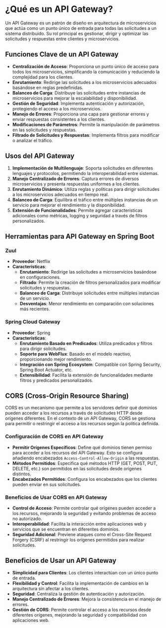 # ¿Qué es un API Gateway?

Un API Gateway es un patrón de diseño en arquitectura de microservicios que actúa como un punto único de entrada para todas las solicitudes a un sistema distribuido. Su rol principal es gestionar, dirigir y optimizar las solicitudes y respuestas entre clientes y microservicios.

## Funciones Clave de un API Gateway

- **Centralización de Acceso**: Proporciona un punto único de acceso para todos los microservicios, simplificando la comunicación y reduciendo la complejidad para los clientes.
- **Enrutamiento**: Redirige las solicitudes a los microservicios adecuados basándose en reglas predefinidas.
- **Balanceo de Carga**: Distribuye las solicitudes entre instancias de microservicios para mejorar la escalabilidad y disponibilidad.
- **Gestión de Seguridad**: Implementa autenticación y autorización, protegiendo el acceso a los microservicios.
- **Manejo de Errores**: Proporciona una capa para gestionar errores y enviar respuestas consistentes a los clientes.
- **Modificaciones de Parámetros**: Permite la manipulación de parámetros en las solicitudes y respuestas.
- **Filtrado de Solicitudes y Respuestas**: Implementa filtros para modificar o analizar el tráfico.

## Usos del API Gateway

1. **Implementación de Multilenguaje**: Soporta solicitudes en diferentes lenguajes y protocolos, permitiendo la interoperabilidad entre sistemas.
2. **Manejo Centralizado de Errores**: Captura errores de diversos microservicios y presenta respuestas uniformes a los clientes.
3. **Enrutamiento Dinámico**: Utiliza reglas y políticas para dirigir solicitudes a los microservicios adecuados en tiempo real.
4. **Balanceo de Carga**: Equilibra el tráfico entre múltiples instancias de un servicio para mejorar el rendimiento y la disponibilidad.
5. **Extensión de Funcionalidades**: Permite agregar características adicionales como métricas, logging y seguridad a través de filtros personalizados.

## Herramientas para API Gateway en Spring Boot

### Zuul

- **Proveedor**: Netflix
- **Características**:
    - **Enrutamiento**: Redirige las solicitudes a microservicios basándose en configuraciones.
    - **Filtrado**: Permite la creación de filtros personalizados para modificar solicitudes y respuestas.
    - **Balanceo de Carga**: Distribuye solicitudes entre múltiples instancias de un servicio.
    - **Desventajas**: Menor rendimiento en comparación con soluciones más recientes.

### Spring Cloud Gateway

- **Proveedor**: Spring
- **Características**:
    - **Enrutamiento Basado en Predicados**: Utiliza predicados y filtros para dirigir solicitudes.
    - **Soporte para WebFlux**: Basado en el modelo reactivo, proporcionando mejor rendimiento.
    - **Integración con Spring Ecosystem**: Compatible con Spring Security, Spring Boot Actuator, etc.
    - **Extensibilidad**: Facilita la extensión de funcionalidades mediante filtros y predicados personalizados.

## CORS (Cross-Origin Resource Sharing)

CORS es un mecanismo que permite a los servidores definir qué dominios pueden acceder a los recursos a través de solicitudes HTTP desde orígenes diferentes. En el contexto de un API Gateway, CORS se gestiona para permitir o restringir el acceso a los recursos según la política definida.

### Configuración de CORS en API Gateway

- **Permitir Orígenes Específicos**: Define qué dominios tienen permiso para acceder a los recursos del API Gateway. Esto se configura añadiendo encabezados `Access-Control-Allow-Origin` a las respuestas.
- **Métodos Permitidos**: Especifica qué métodos HTTP (GET, POST, PUT, DELETE, etc.) son permitidos en las solicitudes desde orígenes distintos.
- **Encabezados Permitidos**: Configura los encabezados que los clientes pueden enviar en sus solicitudes.

### Beneficios de Usar CORS en API Gateway

- **Control de Acceso**: Permite controlar qué orígenes pueden acceder a los recursos, mejorando la seguridad y evitando problemas de acceso no autorizado.
- **Interoperabilidad**: Facilita la interacción entre aplicaciones web y servicios que se encuentran en diferentes dominios.
- **Seguridad Adicional**: Previene ataques como el Cross-Site Request Forgery (CSRF) al restringir los orígenes permitidos para realizar solicitudes.

## Beneficios de Usar un API Gateway

- **Simplicidad para Clientes**: Los clientes interactúan con un único punto de entrada.
- **Flexibilidad y Control**: Facilita la implementación de cambios en la arquitectura sin afectar a los clientes.
- **Seguridad**: Centraliza la gestión de autenticación y autorización.
- **Manejo Centralizado de Errores**: Mejora la consistencia en el manejo de errores.
- **Gestión de CORS**: Permite controlar el acceso a los recursos desde diferentes orígenes, mejorando la seguridad y compatibilidad con aplicaciones web.

